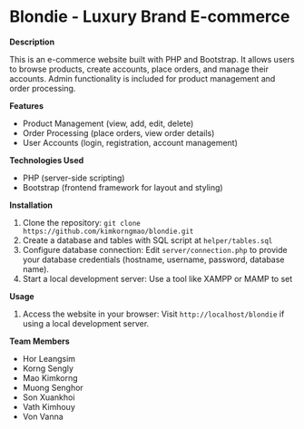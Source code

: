 # Blondie - Luxury Brand E-commerce

**Description**

This is an e-commerce website built with PHP and Bootstrap. It allows users to browse products, create accounts, place orders, and manage their accounts. Admin functionality is included for product management and order processing.

**Features**

* Product Management (view, add, edit, delete)
* Order Processing (place orders, view order details)
* User Accounts (login, registration, account management)

**Technologies Used**

* PHP (server-side scripting)
* Bootstrap (frontend framework for layout and styling)

**Installation**

1. Clone the repository: `git clone https://github.com/kimkorngmao/blondie.git`
2. Create a database and tables with SQL script at `helper/tables.sql`
3. Configure database connection: Edit `server/connection.php` to provide your database credentials (hostname, username, password, database name).
4. Start a local development server: Use a tool like XAMPP or MAMP to set

**Usage**

1. Access the website in your browser: Visit `http://localhost/blondie` if using a local development server.

**Team Members**

* Hor Leangsim
* Korng Sengly
* Mao Kimkorng
* Muong Senghor
* Son Xuankhoi
* Vath Kimhouy
* Von Vanna